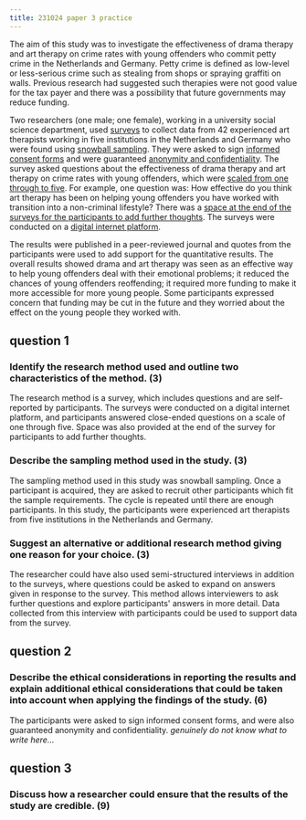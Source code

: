 ```yaml
---
title: 231024 paper 3 practice
---
```

The aim of this study was to investigate the effectiveness of drama therapy and
art therapy on crime rates with young offenders who commit petty crime in the
Netherlands and Germany. Petty crime is defined as low-level or less-serious crime
such as stealing from shops or spraying graffiti on walls. Previous research had
suggested such therapies were not good value for the tax payer and there was a
possibility that future governments may reduce funding.

Two researchers (one male; one female), working in a university social science
department, used <u>surveys</u> to collect data from 42 experienced art therapists working in five institutions in the Netherlands and Germany who were found using <u>snowball sampling</u>. They were asked to sign <u>informed consent forms</u> and were guaranteed <u>anonymity and confidentiality</u>. The survey asked questions about the effectiveness of drama therapy and art therapy on crime rates with young offenders, which were <u>scaled from one through to five</u>. For example, one question was: How effective do you think art therapy has been on helping young offenders you have worked with transition into a non-criminal lifestyle? There was a <u>space at the end of the surveys for the participants to add further thoughts</u>. The surveys were conducted on a <u>digital internet platform</u>.

The results were published in a peer-reviewed journal and quotes from the participants were used to add support for the quantitative results. The overall results showed drama and art therapy was seen as an effective way to help
young offenders deal with their emotional problems; it reduced the chances of young offenders reoffending; it required more funding to make it more accessible for more young people. Some participants expressed concern that funding may be cut in the future and they worried about the effect on the young people they worked with.
## question 1
### Identify the research method used and outline two characteristics of the method. (3)
The research method is a survey, which includes questions and are self-reported by participants. The surveys were conducted on a digital internet platform, and participants answered close-ended questions on a scale of one through five. Space was also provided at the end of the survey for participants to add further thoughts.
### Describe the sampling method used in the study. (3)
The sampling method used in this study was snowball sampling. Once a participant is acquired, they are asked to recruit other participants which fit the sample requirements. The cycle is repeated until there are enough participants. In this study, the participants were experienced art therapists from five institutions in the Netherlands and Germany.
### Suggest an alternative or additional research method giving one reason for your choice. (3)
The researcher could have also used semi-structured interviews in addition to the surveys, where questions could be asked to expand on answers given in response to the survey. This method allows interviewers to ask further questions and explore participants' answers in more detail. Data collected from this interview with participants could be used to support data from the survey.
## question 2
### Describe the ethical considerations in reporting the results and explain additional ethical considerations that could be taken into account when applying the findings of the study. (6)
The participants were asked to sign informed consent forms, and were also guaranteed anonymity and confidentiality. 
*genuinely do not know what to write here...*
## question 3
### Discuss how a researcher could ensure that the results of the study are credible. (9)
